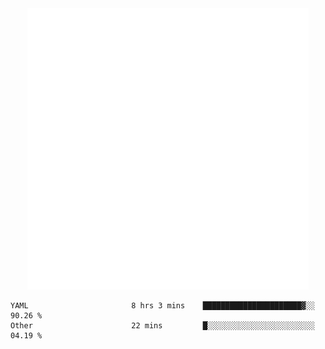 <div align="center">
    <a href="https://konst.fish">
        <img src="https://raw.githubusercontent.com/konstfish/konstfish/master/fish.svg" alt="Logo" width="450"/>
    </a>
</div>

<!--START_SECTION:waka-->

```text
YAML                       8 hrs 3 mins    ██████████████████████▓░░   90.26 %
Other                      22 mins         █░░░░░░░░░░░░░░░░░░░░░░░░   04.19 %
```

<!--END_SECTION:waka-->
